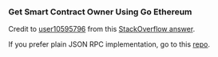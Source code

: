 ### Get Smart Contract Owner Using Go Ethereum

Credit to [user10595796](https://stackoverflow.com/users/10595796/user10595796) from this [StackOverflow answer](https://stackoverflow.com/a/53260846/1577357).

If you prefer plain JSON RPC implementation, go to this [repo](https://github.com/zulhfreelancer/go-ethereum-get-contract-owner).
